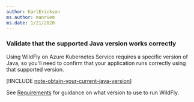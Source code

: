 ```yaml
---
author: KarlErickson
ms.author: manriem
ms.date: 1/21/2020
---
```


### Validate that the supported Java version works correctly

Using WildFly on Azure Kubernetes Service requires a specific version of Java, so you'll need to confirm that your application runs correctly using that supported version.

[!INCLUDE [note-obtain-your-current-java-version](note-obtain-your-current-java-version.md)]

See [Requirements](http://docs.wildfly.org/19/Getting_Started_Guide.html#requirements) for guidance on what version to use to run WildFly.

